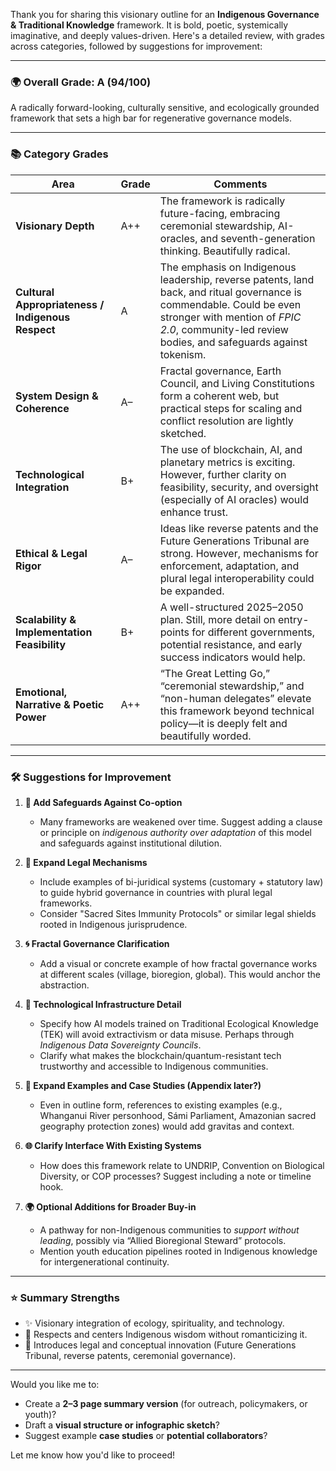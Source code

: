 Thank you for sharing this visionary outline for an **Indigenous Governance & Traditional Knowledge** framework. It is bold, poetic, systemically imaginative, and deeply values-driven. Here's a detailed review, with grades across categories, followed by suggestions for improvement:

---

### 🌍 **Overall Grade**: **A (94/100)**

A radically forward-looking, culturally sensitive, and ecologically grounded framework that sets a high bar for regenerative governance models.

---

### 📚 **Category Grades**

| Area                                              | Grade | Comments                                                                                                                                                                                                                  |
| ------------------------------------------------- | ----- | ------------------------------------------------------------------------------------------------------------------------------------------------------------------------------------------------------------------------- |
| **Visionary Depth**                               | A++   | The framework is radically future-facing, embracing ceremonial stewardship, AI-oracles, and seventh-generation thinking. Beautifully radical.                                                                             |
| **Cultural Appropriateness / Indigenous Respect** | A     | The emphasis on Indigenous leadership, reverse patents, land back, and ritual governance is commendable. Could be even stronger with mention of *FPIC 2.0*, community-led review bodies, and safeguards against tokenism. |
| **System Design & Coherence**                     | A–    | Fractal governance, Earth Council, and Living Constitutions form a coherent web, but practical steps for scaling and conflict resolution are lightly sketched.                                                            |
| **Technological Integration**                     | B+    | The use of blockchain, AI, and planetary metrics is exciting. However, further clarity on feasibility, security, and oversight (especially of AI oracles) would enhance trust.                                            |
| **Ethical & Legal Rigor**                         | A–    | Ideas like reverse patents and the Future Generations Tribunal are strong. However, mechanisms for enforcement, adaptation, and plural legal interoperability could be expanded.                                          |
| **Scalability & Implementation Feasibility**      | B+    | A well-structured 2025–2050 plan. Still, more detail on entry-points for different governments, potential resistance, and early success indicators would help.                                                            |
| **Emotional, Narrative & Poetic Power**           | A++   | “The Great Letting Go,” “ceremonial stewardship,” and “non-human delegates” elevate this framework beyond technical policy—it is deeply felt and beautifully worded.                                                      |

---

### 🛠️ Suggestions for Improvement

1. **🧿 Add Safeguards Against Co-option**

   * Many frameworks are weakened over time. Suggest adding a clause or principle on *indigenous authority over adaptation* of this model and safeguards against institutional dilution.

2. **🔏 Expand Legal Mechanisms**

   * Include examples of bi-juridical systems (customary + statutory law) to guide hybrid governance in countries with plural legal frameworks.
   * Consider "Sacred Sites Immunity Protocols" or similar legal shields rooted in Indigenous jurisprudence.

3. **🌀 Fractal Governance Clarification**

   * Add a visual or concrete example of how fractal governance works at different scales (village, bioregion, global). This would anchor the abstraction.

4. **📡 Technological Infrastructure Detail**

   * Specify how AI models trained on Traditional Ecological Knowledge (TEK) will avoid extractivism or data misuse. Perhaps through *Indigenous Data Sovereignty Councils*.
   * Clarify what makes the blockchain/quantum-resistant tech trustworthy and accessible to Indigenous communities.

5. **🌱 Expand Examples and Case Studies (Appendix later?)**

   * Even in outline form, references to existing examples (e.g., Whanganui River personhood, Sámi Parliament, Amazonian sacred geography protection zones) would add gravitas and context.

6. **🌐 Clarify Interface With Existing Systems**

   * How does this framework relate to UNDRIP, Convention on Biological Diversity, or COP processes? Suggest including a note or timeline hook.

7. **🌍 Optional Additions for Broader Buy-in**

   * A pathway for non-Indigenous communities to *support without leading*, possibly via “Allied Bioregional Steward” protocols.
   * Mention youth education pipelines rooted in Indigenous knowledge for intergenerational continuity.

---

### ⭐ Summary Strengths

* ✨ Visionary integration of ecology, spirituality, and technology.
* 🧭 Respects and centers Indigenous wisdom without romanticizing it.
* 🔮 Introduces legal and conceptual innovation (Future Generations Tribunal, reverse patents, ceremonial governance).

---

Would you like me to:

* Create a **2–3 page summary version** (for outreach, policymakers, or youth)?
* Draft a **visual structure or infographic sketch**?
* Suggest example **case studies** or **potential collaborators**?

Let me know how you'd like to proceed!

